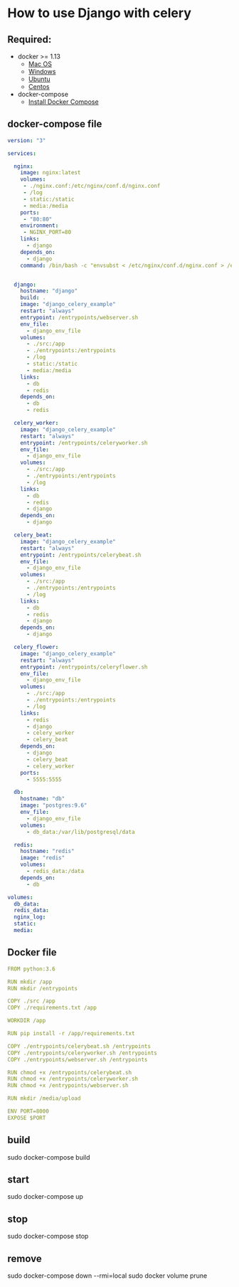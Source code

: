# How to use Django with celery

## Required:

- docker >= 1.13
    - [Mac OS](https://docs.docker.com/docker-for-mac/install/)
    - [Windows](https://docs.docker.com/docker-for-windows/install/)
    - [Ubuntu](https://docs.docker.com/install/linux/docker-ce/ubuntu/#install-docker-ce)
    - [Centos](https://docs.docker.com/install/linux/docker-ce/centos/#install-docker-ce)
- docker-compose
    - [Install Docker Compose](https://docs.docker.com/compose/install/)

## docker-compose file
```yaml
version: "3"

services:

  nginx:
    image: nginx:latest
    volumes:
     - ./nginx.conf:/etc/nginx/conf.d/nginx.conf
     - /log
     - static:/static
     - media:/media
    ports:
     - "80:80"
    environment:
     - NGINX_PORT=80
    links:
      - django
    depends_on:
      - django
    command: /bin/bash -c "envsubst < /etc/nginx/conf.d/nginx.conf > /etc/nginx/conf.d/default.conf && nginx -g 'daemon off;'"


  django:
    hostname: "django"
    build: .
    image: "django_celery_example"
    restart: "always"
    entrypoint: /entrypoints/webserver.sh
    env_file:
      - django_env_file
    volumes:
      - ./src:/app
      - ./entrypoints:/entrypoints
      - /log
      - static:/static
      - media:/media
    links:
      - db
      - redis
    depends_on:
      - db
      - redis

  celery_worker:
    image: "django_celery_example"
    restart: "always"
    entrypoint: /entrypoints/celeryworker.sh
    env_file:
      - django_env_file
    volumes:
      - ./src:/app
      - ./entrypoints:/entrypoints
      - /log
    links:
      - db
      - redis
      - django
    depends_on:
      - django

  celery_beat:
    image: "django_celery_example"
    restart: "always"
    entrypoint: /entrypoints/celerybeat.sh
    env_file:
      - django_env_file
    volumes:
      - ./src:/app
      - ./entrypoints:/entrypoints
      - /log
    links:
      - db
      - redis
      - django
    depends_on:
      - django

  celery_flower:
    image: "django_celery_example"
    restart: "always"
    entrypoint: /entrypoints/celeryflower.sh
    env_file:
      - django_env_file
    volumes:
      - ./src:/app
      - ./entrypoints:/entrypoints
      - /log
    links:
      - redis
      - django
      - celery_worker
      - celery_beat
    depends_on:
      - django
      - celery_beat
      - celery_worker
    ports:
      - 5555:5555

  db:
    hostname: "db"
    image: "postgres:9.6"
    env_file:
      - django_env_file
    volumes:
      - db_data:/var/lib/postgresql/data

  redis:
    hostname: "redis"
    image: "redis"
    volumes:
      - redis_data:/data
    depends_on:
      - db

volumes:
  db_data:
  redis_data:
  nginx_log:
  static:
  media:
```

## Docker file
```yaml
FROM python:3.6

RUN mkdir /app
RUN mkdir /entrypoints

COPY ./src /app
COPY ./requirements.txt /app

WORKDIR /app

RUN pip install -r /app/requirements.txt

COPY ./entrypoints/celerybeat.sh /entrypoints
COPY ./entrypoints/celeryworker.sh /entrypoints
COPY ./entrypoints/webserver.sh /entrypoints

RUN chmod +x /entrypoints/celerybeat.sh
RUN chmod +x /entrypoints/celeryworker.sh
RUN chmod +x /entrypoints/webserver.sh

RUN mkdir /media/upload

ENV PORT=8000
EXPOSE $PORT
```

## build
sudo docker-compose build

## start
sudo docker-compose up

## stop
sudo docker-compose stop

## remove
sudo docker-compose down --rmi=local
sudo docker volume prune
